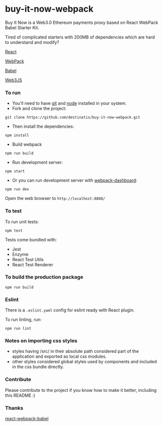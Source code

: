 # buy-it-now-webpack

Buy It Now is a Web3.0 Ethereum payments proxy based on React WebPack Babel Starter Kit.

Tired of complicated starters with 200MB of dependencies which are hard to understand and modify?

[React](https://facebook.github.io/react/)

[WebPack](http://webpack.github.io/)

[Babel](https://babeljs.io/)

[Web3JS](http://web3js.readthedocs.io/en/1.0/)

### To run

* You'll need to have [git](https://git-scm.com/) and [node](https://nodejs.org/en/) installed in your system.
* Fork and clone the project:

```
git clone https://github.com/destinatis/buy-it-now-webpack.git
```

* Then install the dependencies:

```
npm install
```

* Build webpack

```
npm run build
```

* Run development server:

```
npm start
```

* Or you can run development server with [webpack-dashboard](https://github.com/FormidableLabs/webpack-dashboard):

```
npm run dev
```

Open the web browser to `http://localhost:8888/`

### To test
To run unit tests:

```
npm test
```

Tests come bundled with:

* Jest
* Enzyme
* React Test Utils
* React Test Renderer

### To build the production package

```
npm run build
```

### Eslint
There is a `.eslint.yaml` config for eslint ready with React plugin.

To run linting, run:

```
npm run lint
```

### Notes on importing css styles
* styles having /src/ in their absolute path considered part of the application and exported as local css modules.
* other styles considered global styles used by components and included in the css bundle directly.

### Contribute
Please contribute to the project if you know how to make it better, including this README :)

### Thanks
[react-webpack-babel](https://github.com/alicoding/react-webpack-babel.git)
